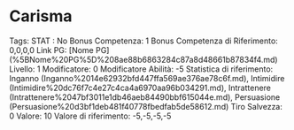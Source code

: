 # Carisma

Tags: STAT
: No
Bonus Competenza: 1
Bonus Competenza di Riferimento: 0,0,0,0
Link PG: [Nome PG] (%5BNome%20PG%5D%208ae88b6863284c87a8d48661b87834f4.md)
Livello: 1
Modificatore: 0
Modificatore  Abilità: -5
Statistica di riferimento: Inganno (Inganno%2014e62932bfd447ffa569ae376ae78c6f.md), Intimidire (Intimidire%20dc76f7c4e27c4ca4a6970aa96b034291.md), Intrattenere (Intrattenere%2047bf3011e1db46aeb84490bbf615044e.md), Persuasione (Persuasione%20d3bf1deb481f40778fbedfab5de58612.md)
Tiro Salvezza: 0
Valore: 10
Valore di riferimento: -5,-5,-5,-5
